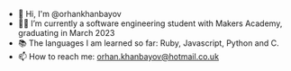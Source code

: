 - 👋 Hi, I'm @orhankhanbayov
- 👨‍🎓 I’m currently a software engineering student with Makers Academy, graduating in March 2023
- 📚 The languages I am learned so far: Ruby, Javascript, Python and C.
- 📫 How to reach me: orhan.khanbayov@hotmail.co.uk
